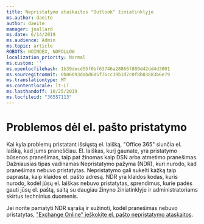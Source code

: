 ```yaml
---
title: Nepristatymo ataskaitos "Outlook" žiniatinklyje
ms.author: daeite
author: daeite
manager: joallard
ms.date: 6/14/2019
ms.audience: Admin
ms.topic: article
ROBOTS: NOINDEX, NOFOLLOW
localization_priority: Normal
ms.custom: ''
ms.openlocfilehash: 1b39decd55f0bf63746a28866f880d42dd4d3001
ms.sourcegitcommit: 0b06093dabd685f76cc39b1d7c0f8b03883b6e79
ms.translationtype: MT
ms.contentlocale: lt-LT
ms.lasthandoff: 10/25/2019
ms.locfileid: "36557113"
---
```

# <a name="issues-with-email-delivery"></a>Problemos dėl el. pašto pristatymo

Kai kyla problemų pristatant išsiųstą el. laišką, "Office 365" siunčia el. laišką, kad jums praneščiau. El. laiškas, kurį gaunate, yra pristatymo būsenos pranešimas, taip pat žinomas kaip DSN arba atmetimo pranešimas. Dažniausias tipas vadinamas Nepristatymo pažyma (NDR), kuri nurodo, kad pranešimas nebuvo pristatytas. Nepristatymo gali sukelti kažką taip paprasta, kaip klaidos el. pašto adresą. NDR yra klaidos kodas, kuris nurodo, kodėl jūsų el. laiškas nebuvo pristatytas, sprendimus, kurie padės gauti jūsų el. paštą, saitą su daugiau žinyno žiniatinklyje ir administratoriams skirtus techninius duomenis.

Jei norite pamatyti NDR sąrašą ir sužinoti, kodėl pranešimas nebuvo pristatytas, ["Exchange Online" ieškokite el. pašto nepristatymo ataskaitos](https://docs.microsoft.com/exchange/mail-flow-best-practices/non-delivery-reports-in-exchange-online/non-delivery-reports-in-exchange-online).